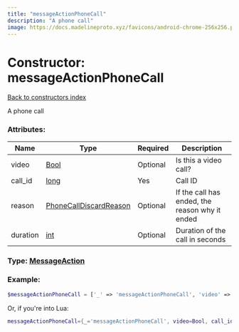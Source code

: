 ```yaml
---
title: "messageActionPhoneCall"
description: "A phone call"
image: https://docs.madelineproto.xyz/favicons/android-chrome-256x256.png
---
```

# Constructor: messageActionPhoneCall  
[Back to constructors index](index.md)



A phone call

### Attributes:

| Name     |    Type       | Required | Description |
|----------|---------------|----------|-------------|
|video|[Bool](../types/Bool.md) | Optional|Is this a video call?|
|call\_id|[long](../types/long.md) | Yes|Call ID|
|reason|[PhoneCallDiscardReason](../types/PhoneCallDiscardReason.md) | Optional|If the call has ended, the reason why it ended|
|duration|[int](../types/int.md) | Optional|Duration of the call in seconds|



### Type: [MessageAction](../types/MessageAction.md)


### Example:

```php
$messageActionPhoneCall = ['_' => 'messageActionPhoneCall', 'video' => Bool, 'call_id' => long, 'reason' => PhoneCallDiscardReason, 'duration' => int];
```  


Or, if you're into Lua:

```lua
messageActionPhoneCall={_='messageActionPhoneCall', video=Bool, call_id=long, reason=PhoneCallDiscardReason, duration=int}

```


